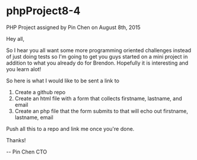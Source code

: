 # phpProject8-4
PHP Project assigned by Pin Chen on August 8th, 2015

Hey all,

So I hear you all want some more programming oriented challenges instead of just doing tests so I'm going to get you guys started on a mini project in addition to what you already do for Brendon. Hopefully it is interesting and you learn alot!

So here is what I would like to be sent a link to

1) Create a github repo
2) Create an html file with a form that collects firstname, lastname, and email
3) Create an php file that the form submits to that will echo out firstname, lastname, email

Push all this to a repo and link me once you're done.

Thanks!

-- 
Pin Chen
CTO
